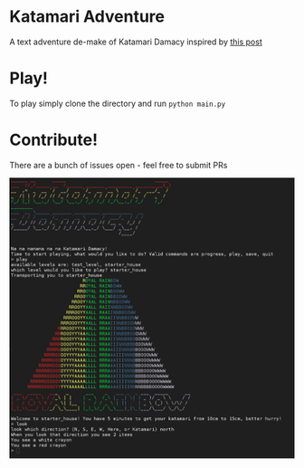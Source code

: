 # Katamari Adventure
A text adventure de-make of Katamari Damacy inspired by [this post](http://katamari-damacy.livejournal.com/262676.html)

# Play!
To play simply clone the directory and run `python main.py`

# Contribute!
There are a bunch of issues open - feel free to submit PRs

![](https://raw.githubusercontent.com/SwartzCr/katamari/master/share/readme.jpg)
